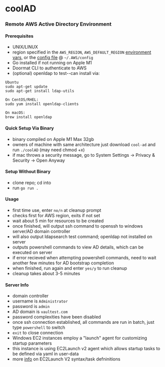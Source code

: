 # coolAD
### Remote AWS Active Directory Environment

#### Prerequisites
- UNIX/LINUX
- region specified in the `AWS_REGION`, `AWS_DEFAULT_REGION` [environment vars](https://docs.aws.amazon.com/cli/latest/userguide/cli-configure-envvars.html#:~:text=command%20line%20parameter.-,AWS_REGION,-The%20AWS%20SDK), or the [config file](https://docs.aws.amazon.com/sdk-for-java/v1/developer-guide/setup-credentials.html#setup-credentials-setting-region) @  `~/.AWS/config` 
- Go installed if not running on Apple M1
- Doormat CLI to authenticate to AWS
- (optional) openldap to test--can install via:
```
Ubuntu
sudo apt-get update
sudo apt-get install ldap-utils

On CentOS/RHEL:
sudo yum install openldap-clients

On macOS:
brew install openldap

```
  

#### Quick Setup Via Binary
- binary compiled on Apple M1 Max 32gb
- owners of machine with same architecture just download `cool-ad` and run `./coolAD` (may need chmod +x)
- if mac throws a security message, go to System Settings -> Privacy & Security -> Open Anyway

#### Setup Without Binary
- clone repo; cd into 
- run `go run .`

#### Usage
- first time use, enter `no/n` at cleanup prompt
- checks first for AWS region, exits if not set
- wait about 5 min for resources to be created
- once finished, will output ssh command to openssh to windows server/AD domain controller
- will also output ldapsearch test command; openldap not installed on server
- outputs powershell commands to view AD details, which can be executed on server
- if error recieved when attempting powershell commands, need to wait another few minutes for AD bootstrap completion
- when finished, run again and enter `yes/y` to run cleanup
- cleanup takes about 3-5 minutes

#### Server Info
- domain controller
- username is `Administrator`
- password is `admin`
- AD domain is `vaultest.com`
- password complexities have been disabled
- once ssh connection established, all commands are run in batch, just type `powershell` to switch
- `exit` to close connection
- Windows EC2 instances employ a "launch" agent for customizing startup parameters
- this instance is using EC2Launch v2 agent which allows startup tasks to be defined via yaml in user-data
- more [info](https://docs.aws.amazon.com/AWSEC2/latest/WindowsGuide/ec2launch-v2-settings.html#ec2launch-v2-schema-user-data) on EC2Launch V2 syntax/task defninitions